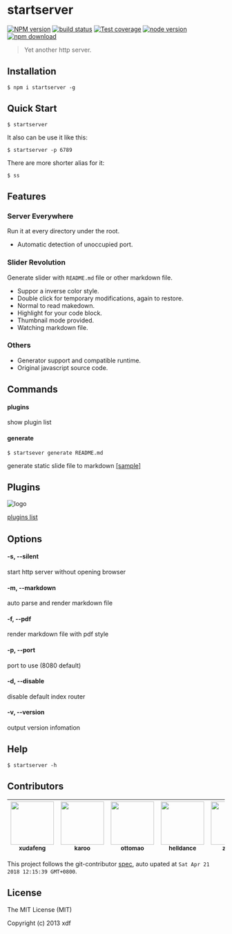 # startserver

[![NPM version][npm-image]][npm-url]
[![build status][travis-image]][travis-url]
[![Test coverage][coveralls-image]][coveralls-url]
[![node version][node-image]][node-url]
[![npm download][download-image]][download-url]

[npm-image]: https://img.shields.io/npm/v/startserver.svg?style=flat-square
[npm-url]: https://npmjs.org/package/startserver
[travis-image]: https://img.shields.io/travis/xudafeng/startserver.svg?style=flat-square
[travis-url]: https://travis-ci.org/xudafeng/startserver
[coveralls-image]: https://img.shields.io/coveralls/xudafeng/startserver.svg?style=flat-square
[coveralls-url]: https://coveralls.io/r/xudafeng/startserver?branch=master
[node-image]: https://img.shields.io/badge/node.js-%3E=_4-green.svg?style=flat-square
[node-url]: http://nodejs.org/download/
[download-image]: https://img.shields.io/npm/dm/startserver.svg?style=flat-square
[download-url]: https://npmjs.org/package/startserver

> Yet another http server.

## Installation

```shell
$ npm i startserver -g
```

## Quick Start

```shell
$ startserver
```

It also can be use it like this:

```shell
$ startserver -p 6789
```

There are more shorter alias for it:

```shell
$ ss
```

## Features

### Server Everywhere

Run it at every directory under the root.

  * Automatic detection of unoccupied port.

### Slider Revolution

Generate slider with `README.md` file or other markdown file.

  * Suppor a inverse color style.
  * Double click for temporary modifications, again to restore.
  * Normal to read makedown.
  * Highlight for your code block.
  * Thumbnail mode provided.
  * Watching markdown file.

### Others

  * Generator support and compatible runtime.
  * Original javascript source code.

## Commands

#### plugins

show plugin list

#### generate

```shell
$ startsever generate README.md
```

generate static slide file to markdown [[sample]](https://rawgit.com/xudafeng/startserver/master/README.md.html)

## Plugins

![logo](https://avatars3.githubusercontent.com/u/9607546?v=3&s=100)

[plugins list](//github.com/startserver)

## Options

#### -s, --silent

start http server without opening browser

#### -m, --markdown

auto parse and render markdown file

#### -f, --pdf

render markdown file with pdf style

#### -p, --port

port to use (8080 default)

#### -d, --disable

disable default index router

#### -v, --version

output version infomation

## Help

```shell
$ startserver -h
```

<!-- GITCONTRIBUTOR_START -->

## Contributors

|[<img src="https://avatars1.githubusercontent.com/u/1011681?v=4" width="100px;"/><br/><sub><b>xudafeng</b></sub>](https://github.com/xudafeng)<br/>|[<img src="https://avatars3.githubusercontent.com/u/1784595?v=4" width="100px;"/><br/><sub><b>karoo</b></sub>](https://github.com/karoo)<br/>|[<img src="https://avatars1.githubusercontent.com/u/1622697?v=4" width="100px;"/><br/><sub><b>ottomao</b></sub>](https://github.com/ottomao)<br/>|[<img src="https://avatars3.githubusercontent.com/u/1124607?v=4" width="100px;"/><br/><sub><b>helldance</b></sub>](https://github.com/helldance)<br/>|[<img src="https://avatars3.githubusercontent.com/u/15025212?v=4" width="100px;"/><br/><sub><b>zhuyali</b></sub>](https://github.com/zhuyali)<br/>|[<img src="https://avatars3.githubusercontent.com/u/4006436?v=4" width="100px;"/><br/><sub><b>meowtec</b></sub>](https://github.com/meowtec)<br/>
| :---: | :---: | :---: | :---: | :---: | :---: |


This project follows the git-contributor [spec](https://github.com/xudafeng/git-contributor), auto upated at `Sat Apr 21 2018 12:15:39 GMT+0800`.

<!-- GITCONTRIBUTOR_END -->

## License

The MIT License (MIT)

Copyright (c) 2013 xdf
